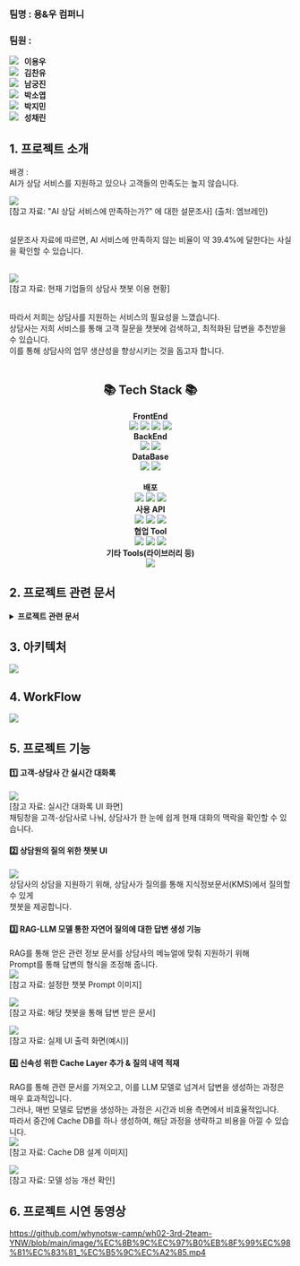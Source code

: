 
<p align="center"></p>

###  팀명 : 용&우 컴퍼니

###  팀원 :

[<img src="https://img.shields.io/badge/Github-Link-FFE482?logo=Github">](https://github.com/yw824) <strong>&nbsp;&nbsp;이용우</strong> <br>
[<img src="https://img.shields.io/badge/Github-Link-FF0000?logo=Github">](https://github.com/kcy97) <strong>&nbsp;&nbsp;김찬유</strong> <br>
[<img src="https://img.shields.io/badge/Github-Link-EB99FF?logo=Github">](https://github.com/nomemb) <strong>&nbsp;&nbsp;남궁진</strong> <br>
[<img src="https://img.shields.io/badge/Github-Link-2C633B?logo=Github">](https://github.com/yeopyeop123) <strong>&nbsp;&nbsp;박소엽</strong> <br>
[<img src="https://img.shields.io/badge/Github-Link-3D3A61?logo=Github">](https://github.com/zzi2v) <strong>&nbsp;&nbsp;박지민</strong> <br>
[<img src="https://img.shields.io/badge/Github-Link-3D3A61?logo=Github">](https://github.com/cea-rin) <strong>&nbsp;&nbsp;성채린</strong> <br>

## 1. 프로젝트 소개

배경 :  
AI가 상담 서비스를 지원하고 있으나 고객들의 만족도는 높지 않습니다. 

<img src="https://github.com/whynotsw-camp/wh02-3rd-2team-YNW/blob/main/image/AI_%EC%83%81%EB%8B%B4%EC%84%9C%EB%B9%84%EC%8A%A4_%EB%AC%B8%EC%A0%9C%EC%A0%90.PNG"><br>
[참고 자료: "AI 상담 서비스에 만족하는가?" 에 대한 설문조사] (출처: 엠브레인)<br>

<br>
설문조사 자료에 따르면, AI 서비스에 만족하지 않는 비율이 약 39.4%에 달한다는 사실을 확인할 수 있습니다.<br><br>

<img src="https://github.com/whynotsw-camp/wh02-3rd-2team-YNW/blob/main/image/%ED%98%84%EC%9E%AC%20%EC%83%81%EB%8B%B4%EC%82%AC%EC%9D%98%20%EC%B1%97%EB%B4%87%20%EC%9D%B4%EC%9A%A9%20%ED%98%84%ED%99%A9.PNG"><br>
[참고 자료: 현재 기업들의 상담사 챗봇 이용 현황]<br>

<br>
따라서 저희는 상담사를 지원하는 서비스의 필요성을 느꼈습니다. <br>
상담사는 저희 서비스를 통해 고객 질문을 챗봇에 검색하고, 최적화된 답변을 추천받을 수 있습니다. <br>
이를 통해 상담사의 업무 생산성을 향상시키는 것을 돕고자 합니다.<br><br>




## <div align=center>📚 Tech Stack 📚</div>

<div align=center>
    <summary><b>FrontEnd</b><br>
        <img src="https://img.shields.io/badge/html5-E34F26?style=for-the-badge&logo=html5&logoColor=white">
        <img src="https://img.shields.io/badge/css-663399?style=for-the-badge&logo=css3&logoColor=white">
        <img src="https://img.shields.io/badge/React-61DAFB?style=for-the-badge&logo=React&logoColor=black">
        <img src="https://img.shields.io/badge/Vite-646CFF?style=for-the-badge&logo=Vite&logoColor=black"><br>
    </summary>
    <summary><b>BackEnd</b><br>
        <img src="https://img.shields.io/badge/FastAPI-009688?style=for-the-badge&logo=FastAPI&logoColor=white">
        <img src="https://img.shields.io/badge/Python Websocket-3776aB?style=for-the-badge&logo=&logoColor=white">
    <br>
    </summary>
        <summary><b>DataBase</b><br>
        <img src="https://img.shields.io/badge/Amazon RDS-527FFF?style=for-the-badge&logo=Amazon RDS&logoColor=white">
        <img src="https://img.shields.io/badge/MySQL-4479a1?style=for-the-badge&logo=MySQL&logoColor=white">
        <br><br>
    </summary>
    <summary><b>배포</b><br>
        <img src="https://img.shields.io/badge/github%20actions-%232671E5.svg?style=for-the-badge&logo=githubactions&logoColor=white">
        <img src="https://img.shields.io/badge/AWS EC2-FF9900?style=for-the-badge&logo=amazonec2&logoColor=white">
        <img src="https://img.shields.io/badge/nginx-%23009639.svg?style=for-the-badge&logo=nginx&logoColor=white"><br>
    </summary>   
     <summary><b>사용 API</b><br>
        <img src="https://img.shields.io/badge/PINECONE-000000?style=for-the-badge&logo=pinecone&logoColor=black">
        <img src="https://img.shields.io/badge/UPSTAGE-6666FF?style=for-the-badge&logo=UPSTAGE&logoColor=white">
        <img src="https://img.shields.io/badge/google%20gemini-8E75B2?style=for-the-badge&logo=google%20gemini&logoColor=white"><br>
    </summary>    
    <summary><b>협업 Tool</b><br>
        <img src="https://img.shields.io/badge/github-%23121011.svg?style=for-the-badge&logo=github&logoColor=white">
        <img src="https://img.shields.io/badge/Discord-%235865F2.svg?style=for-the-badge&logo=discord&logoColor=white">
        <img src="https://img.shields.io/badge/Notion-%23000000.svg?style=for-the-badge&logo=notion&logoColor=white"><br>
    </summary>
        <summary><b>기타 Tools(라이브러리 등)</b><br>
        <img src="https://img.shields.io/badge/LangChain-1C3C3C?style=for-the-badge&logo=Langchain&logoColor=white"><br>
    </summary>
</div>

## 2. 프로젝트 관련 문서
<details>
<summary><b>프로젝트 관련 문서</b></summary>

[1. 프로젝트 기획서](https://github.com/whynotsw-camp/wh02-3rd-2team-YNW/blob/main/Docs/%ED%94%84%EB%A1%9C%EC%A0%9D%ED%8A%B8%20%EA%B8%B0%ED%9A%8D%EC%95%88.pdf) <br><br>
[2. 요구사항 정의서](https://github.com/whynotsw-camp/wh02-3rd-2team-YNW/blob/main/Docs/%EC%9A%94%EA%B5%AC%EC%82%AC%ED%95%AD_%EC%A0%95%EC%9D%98%EC%84%9C.pdf) <br><br>
[3. WBS](http://docs.google.com/spreadsheets/d/1O-XvD4izvfhO8Y9bbfwy8bzuGhWHR9dM/edit?rtpof=true&gid=124609301#gid=124609301) <br><br>
[4. 모델 정의서](https://github.com/whynotsw-camp/wh02-3rd-2team-YNW/blob/main/Docs/%EB%AA%A8%EB%8D%B8%20%EC%A0%95%EC%9D%98%EC%84%9C.pdf) <br><br>
[5. 성능 평가 결과서](https://github.com/whynotsw-camp/wh02-3rd-2team-YNW/blob/main/Docs/%EC%84%B1%EB%8A%A5%20%ED%8F%89%EA%B0%80%20%EA%B2%B0%EA%B3%BC%EC%84%9C.pdf) <br><br>
[6. 최종 보고서](https://github.com/whynotsw-camp/wh02-3rd-2team-YNW/blob/main/Docs/%EC%B5%9C%EC%A2%85%EB%B0%9C%ED%91%9C.pdf) <br><br>  
</details>

## 3. 아키텍처
<img src="https://github.com/whynotsw-camp/wh02-3rd-2team-YNW/blob/main/image/%EC%95%84%ED%82%A4%ED%85%8D%EC%B2%98%20%EC%B5%9C%EC%A2%85.png"><br>


## 4. WorkFlow
<img src="https://github.com/whynotsw-camp/wh02-3rd-2team-YNW/blob/main/image/Usecase_%EC%B5%9C%EC%A2%85.png"><br>

## 5. 프로젝트 기능

#### 1️⃣ 고객-상담사 간 실시간 대화록

<img src="https://github.com/whynotsw-camp/wh02-3rd-2team-YNW/blob/main/image/%EC%8B%A4%EC%8B%9C%EA%B0%84%20%EB%8C%80%ED%99%94%EB%A1%9D.PNG"><br>
[참고 자료: 실시간 대화록 UI 화면]<br>
채팅창을 고객-상담사로 나눠, 상담사가 한 눈에 쉽게 현재 대화의 맥락을 확인할 수 있습니다.<br>

#### 2️⃣ 상담원의 질의 위한 챗봇 UI

<img src="https://github.com/whynotsw-camp/wh02-3rd-2team-YNW/blob/main/image/%EC%B1%97%EB%B4%87%20%ED%99%94%EB%A9%B4.png"><br>
상담사의 상담을 지원하기 위해, 상담사가 질의를 통해 지식정보문서(KMS)에서 질의할 수 있게<br>
챗봇을 제공합니다. <br>

#### 3️⃣ RAG-LLM 모델 통한 자연어 질의에 대한 답변 생성 기능
RAG를 통해 얻은 관련 정보 문서를 상담사의 메뉴얼에 맞춰 지원하기 위해 <br>
Prompt를 통해 답변의 형식을 조정해 줍니다.<br>
<img src="https://github.com/whynotsw-camp/wh02-3rd-2team-YNW/blob/main/image/%EC%A7%88%EC%9D%98%20%ED%94%84%EB%A1%AC%ED%94%84%ED%8A%B8.png"><br>
[참고 자료: 설정한 챗봇 Prompt 이미지]<br>

<img src="https://github.com/whynotsw-camp/wh02-3rd-2team-YNW/blob/main/image/%EC%A7%88%EC%9D%98%20%EA%B2%B0%EA%B3%BC.png"><br>
[참고 자료: 해당 챗봇을 통해 답변 받은 문서]<br>

<img src="https://github.com/whynotsw-camp/wh02-3rd-2team-YNW/blob/main/image/%EC%B1%97%EB%B4%87%20%ED%99%94%EB%A9%B4.png"><br>
[참고 자료: 실제 UI 출력 화면(예시)]<br>

#### 4️⃣ 신속성 위한 Cache Layer 추가 & 질의 내역 적재<br> 
RAG를 통해 관련 문서를 가져오고, 이를 LLM 모델로 넘겨서 답변을 생성하는 과정은 매우 효과적입니다. <br>
그러나, 매번 모델로 답변을 생성하는 과정은 시간과 비용 측면에서 비효율적입니다. <br>
따라서 중간에 Cache DB를 하나 생성하여, 해당 과정을 생략하고 비용을 아낄 수 있습니다. <br>
<img src="https://github.com/whynotsw-camp/wh02-3rd-2team-YNW/blob/main/image/cache%20%EB%AA%A8%EB%8D%B8%20%EC%98%88%EC%8B%9C.png"><br>
[참고 자료: Cache DB 설계 이미지]<br>

<img src="https://github.com/whynotsw-camp/wh02-3rd-2team-YNW/blob/main/image/cache%20%EC%84%B1%EB%8A%A5%20%EA%B0%9C%EC%84%A0.png"><br>
[참고 자료: 모델 성능 개선 확인]<br>


## 6. 프로젝트 시연 동영상
https://github.com/whynotsw-camp/wh02-3rd-2team-YNW/blob/main/image/%EC%8B%9C%EC%97%B0%EB%8F%99%EC%98%81%EC%83%81_%EC%B5%9C%EC%A2%85.mp4
